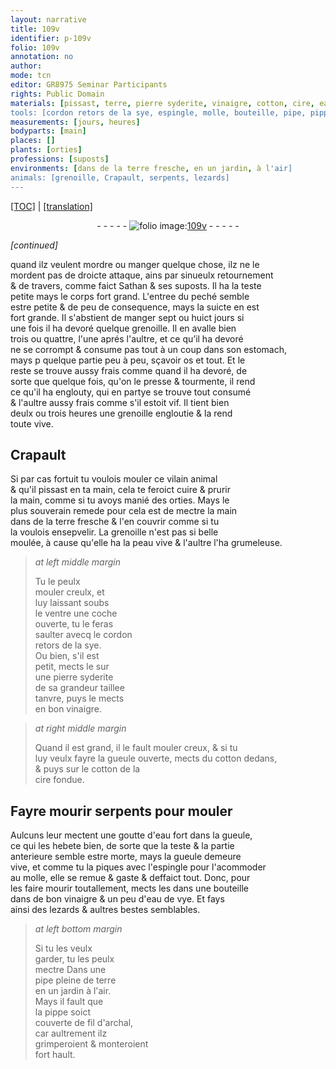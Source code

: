 ```yaml
---
layout: narrative
title: 109v
identifier: p-109v
folio: 109v
annotation: no
author:
mode: tcn
editor: GR8975 Seminar Participants
rights: Public Domain
materials: [pissast, terre, pierre syderite, vinaigre, cotton, cire, eau fort, eau de vye, fil d'archal]
tools: [cordon retors de la sye, espingle, molle, bouteille, pipe, pippe, fil d'archal]
measurements: [jours, heures]
bodyparts: [main]
places: []
plants: [orties]
professions: [suposts]
environments: [dans de la terre fresche, en un jardin, à l'air]
animals: [grenoille, Crapault, serpents, lezards]
---
```


<p><a href="{{ site.baseurl }}/normalized/">[TOC]</a> | <a href="{{ site.baseurl }}/texts/p-109v_tl/" target="_blank">[translation]</a></p><div class="folio" align="center">- - - - - <a href="http://gallica.bnf.fr/ark:/12148/btv1b10500001g/f224.image" target="_blank"><img src="https://cu-mkp.github.io/2017-workshop-edition/assets/photo-icon.png" alt="folio image: " style="display:inline-block; margin-bottom:-3px;"/>109v</a> - - - - - </div>  
 
*[continued]*
  
quand ilz veulent mordre ou manger quelque chose, ilz ne le<br/> mordent pas de droicte attaque, ains par sinueulx retournem<span class="exp">ent</span><br/> & de travers, co<span class="exp">mm</span>e faict <span class="pn">Sathan</span> & ses <span class="pro">suposts</span>. Il ha la teste<br/> petite mays le corps fort grand. L'entree du peché semble<br/> estre petite & de peu de consequence, mays la suicte en est<br/> fort grande. Il s'abstient de manger sept ou huict <span class="ms"><span class="tmp">jours</span></span> si<br/> une fois il ha devoré quelque <span class="al">grenoille</span>. Il en avalle bien<br/> trois ou quattre, l'une aprés l'aultre, et ce qu’il ha devoré<br/> ne se corrompt & consume pas tout à un coup dans son estomach,<br/> mays <span class="del">p</span> quelque partie peu à peu, sçavoir os et tout. Et le<br/> reste se trouve aussy frais co<span class="exp">mm</span>e quand il ha devoré, de<br/> sorte que quelque fois, qu'on le presse & tourmente, il rend<br/> ce qu'il ha englouty, qui en partye se trouve tout consumé<br/> & l'aultre aussy frais comme s'il estoit vif. Il tient bien<br/> deulx ou trois <span class="ms"><span class="tmp">heures</span></span> une <span class="al">grenoille</span> engloutie & la rend<br/> toute vive.
 
 
  

## <span class="al">Crapault</span>

 
Si par cas fortuit tu voulois mouler ce vilain animal<br/> & qu'il <span class="m">pissast</span> en ta <span class="bp">main</span>, cela te feroict cuire & prurir<br/> la <span class="bp">main</span>, co<span class="exp">mm</span>e si tu avoys manié des <span class="pa">orties</span>. Mays le<br/> plus souverain <span class="md">remede</span> pour cela est de me<span class="x">c</span>tre la <span class="bp">main</span><br/> <span class="env">dans de la <span class="m">terre</span> fresche</span> & l'en couvrir co<span class="exp">mm</span>e si tu<br/> la voulois ensepvelir. La <span class="al">grenoille</span> n'est pas si belle<br/> moulée, à cause qu'elle ha la peau vive & l'aultre l'ha grumeleuse.
 
> *at left middle margin*
> 
> 
>   Tu le peulx<br/> mouler creulx, et<br/> luy laissant soubs<br/> le ventre une coche<br/> ouverte, tu le feras<br/> saulter avecq le <span class="tl">cordon<br/> retors de la sye</span>.<br/> Ou bien, s'il est<br/> petit, mects le sur<br/> une <span class="m">pierre syderite</span><br/> de sa grandeur taillee<br/> tanvre, puys le mects<br/> en bon <span class="m">vinaigre</span>.
 
> *at right middle margin*
> 
> 
>   Quand il est grand, il le fault mouler creux, & si tu<br/> luy veulx fayre la gueule ouverte, mects du <span class="m">cotton</span> deda<span class="exp">n</span>s,<br/> & puys sur le <span class="m">cotton</span> de la<br/> <span class="m">cire</span> fondue.
 
 
  

## Fayre mourir <span class="al">serpents</span> pour mouler

 
Aulcuns leur mectent une goutte d'<span class="m">eau fort</span> dans la gueule,<br/> ce qui les hebete bien, de sorte que la teste & la partie<br/> anterieure semble estre morte, mays la gueule demeure<br/> vive, et comme tu la piques avec l'<span class="tl">espingle</span> pour l'acommoder<br/> au <span class="tl">molle</span>, elle se remue & gaste & deffaict tout. Donc, pour<br/> les faire mourir toutallem<span class="exp">ent</span>, mects les dans une <span class="tl">bouteille</span><br/> dans de bon <span class="m">vinaigre</span> & un peu d'<span class="m">eau de vye</span>. Et fays<br/> ainsi des <span class="al">lezards</span> & aultres bestes semblables.
 
> *at left bottom margin*
> 
> 
>   Si tu les veulx<br/> garder, tu les peulx<br/> mectre Dans une<br/> <span class="tl">pipe</span> pleine de <span class="m">terre</span><br/> <span class="env">en un jardin</span> <span class="env">à l'air</span>.<br/> Mays il fault que<br/> la <span class="tl">pippe</span> soict<br/> couverte de <span class="tl"><span class="m">fil d'archal</span></span>,<br/> car aultrement ilz<br/> gri<span class="x">m</span>peroient & monteroient <br/> fort hault.
 
